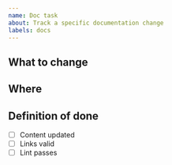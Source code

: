 ```yaml
---
name: Doc task
about: Track a specific documentation change
labels: docs
---
```


## What to change

## Where

## Definition of done
- [ ] Content updated
- [ ] Links valid
- [ ] Lint passes
